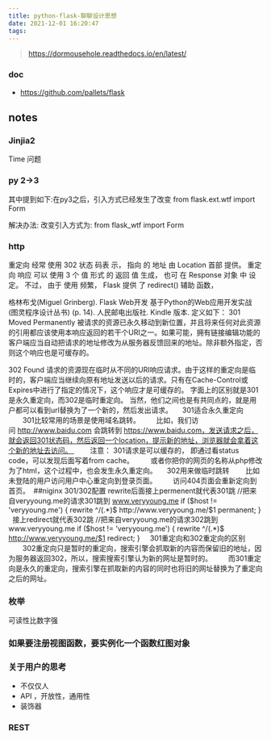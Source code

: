 ```yaml
---
title: python-flask-聊聊设计思想
date: 2021-12-01 16:20:47
tags:
---
```

> https://dormousehole.readthedocs.io/en/latest/

### doc
- https://github.com/pallets/flask

## notes

### Jinjia2 

Time 问题

### py 2->3
其中提到如下:在py3之后，引入方式已经发生了改变
from flask.ext.wtf import Form

解决办法: 改变引入方式为:
from flask_wtf import Form

### http
重定向 经常 使用 302 状态 码表 示， 指向 的 地址 由 Location 首部 提供。 重定向 响应 可以 使用 3 个 值 形式 的 返回 值 生成， 也可 在 Response 对象 中 设定。 不过， 由于 使用 频繁， Flask 提供 了 redirect() 辅助 函数，

格林布戈(Miguel Grinberg). Flask Web开发 基于Python的Web应用开发实战 (图灵程序设计丛书) (p. 14). 人民邮电出版社. Kindle 版本.
定义如下：
301 Moved Permanently 被请求的资源已永久移动到新位置，并且将来任何对此资源的引用都应该使用本响应返回的若干个URI之一。如果可能，拥有链接编辑功能的客户端应当自动把请求的地址修改为从服务器反馈回来的地址。除非额外指定，否则这个响应也是可缓存的。

302 Found 请求的资源现在临时从不同的URI响应请求。由于这样的重定向是临时的，客户端应当继续向原有地址发送以后的请求。只有在Cache-Control或Expires中进行了指定的情况下，这个响应才是可缓存的。
字面上的区别就是301是永久重定向，而302是临时重定向。 当然，他们之间也是有共同点的，就是用户都可以看到url替换为了一个新的，然后发出请求。
 
 
301适合永久重定向
　　301比较常用的场景是使用域名跳转。
　　比如，我们访问 http://www.baidu.com 会跳转到 https://www.baidu.com，发送请求之后，就会返回301状态码，然后返回一个location，提示新的地址，浏览器就会拿着这个新的地址去访问。 
　　注意： 301请求是可以缓存的， 即通过看status code，可以发现后面写着from cache。
　    或者你把你的网页的名称从php修改为了html，这个过程中，也会发生永久重定向。
 
 
302用来做临时跳转
　　比如未登陆的用户访问用户中心重定向到登录页面。
　　访问404页面会重新定向到首页。 
##niginx 301/302配置
rewrite后面接上permenent就代表301跳
//把来自veryyoung.me的请求301跳到 www.veryyoung.me
if ($host != 'veryyoung.me') {
    rewrite ^/(.*)$ http://www.veryyoung.me/$1 permanent;
}
 
接上redirect就代表302跳
//把来自veryyoung.me的请求302跳到 www.veryyoung.me
if ($host != 'veryyoung.me') {
    rewrite ^/(.*)$ http://www.veryyoung.me/$1 redirect;
}
 
 
301重定向和302重定向的区别
　　302重定向只是暂时的重定向，搜索引擎会抓取新的内容而保留旧的地址，因为服务器返回302，所以，搜索搜索引擎认为新的网址是暂时的。
　　而301重定向是永久的重定向，搜索引擎在抓取新的内容的同时也将旧的网址替换为了重定向之后的网址。

### 枚举
可读性比数字强


### 如果要注册视图函数，要实例化一个函数红图对象


### 关于用户的思考
- 不仅仅人
- API ，开放性，通用性
- 装饰器


### REST
